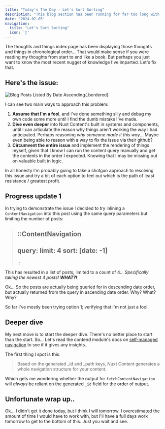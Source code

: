 ```yaml
---
title: "Today's The Day - Let's Sort Sorting"
description: "This blog section has been running for far too long with all index pages displaying articles from oldest to newest... That changes today."
date: '2024-02-05'
navigation:
  title: "Let's Sort Sorting"
  icon: '🔀'
---
```


The thoughts and things index page has been displaying those thoughts and things in chronological order... That would make sense if you were reading my thoughts from start to end like a book. But perhaps you just want to know the most recent nugget of knowledge I've imparted. Let's fix that.

<!--more-->

## Here's the issue:

![Blog Posts Listed By Date Ascending](/assets/content/blog-sorting-issue.png){.bordered}


I can see two main ways to approach this problem:

1. **Assume that I'm a fool**, and I've done something silly and debug my own code some more until I find the dumb mistake I've made.
2. **Dive even deeper** into Nuxt Content's built in systems and components, until I can articulate the reason why things aren't working the way I had anticipated. Perhaps reasoning *why someone made it this way*... Maybe even being able to reason with a way to fix the issue via their github?
3. **Circumvent the entire issue** and implement the rendering of things myself, given that I know I can run the content query manually and get the contents in the order I expected. Knowing that I may be missing out on valuable built in logic.

In all honesty I'm probably going to take a shotgun approach to resolving this issue and try a bit of each option to feel out which is the path of least resistance / greatest profit.

## Progress update 1

In trying to demonstrate the issue I decided to try inlining a `ContentNavigation` into this post using the same query parameters but limiting the number of posts:

> ::ContentNavigation
> ---
> query:
>     limit: 4
>     sort: [date: -1]
> ---
> ::

This has resulted in a list of posts, limited to a count of 4... *Specifically taking the newest 4 posts! **WHAT?!***

Ok... So the posts are actually being queried for in descending date order, but actually returned from the query in ascending date order. Why? What? Why?

So far I've mostly been trying option 1; verifying that I'm not just a fool.

## Deeper dive

My next move is to start the deeper dive. There's no better place to start than the start. So... Let's read the contend module's docs on [self-managed navigation](https://content.nuxt.com/usage/navigation#self-managed-navigation) to see if it gives any insights...

The first thing I spot is this:

> Based on the generated _id and _path keys, Nuxt Content generates a whole navigation structure for your content.

Which gets me wondering whether the output for `fetchContentNavigation` will *always* be reliant on the generated `_id` field for the order of output.

## Unfortunate wrap up..

Ok... I didn't get it done today, but I think I will tomorrow. I overestimated the amount of time I would have to work with, but I'll have a full days work tomorrow to get to the bottom of this. Just you wait and see.